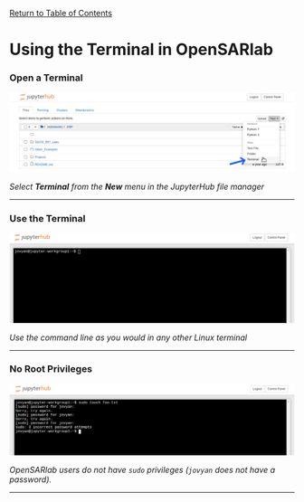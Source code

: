 [Return to Table of Contents](../user.md)

# Using the Terminal in OpenSARlab

### Open a Terminal
![Opening a terminal with the "New" menu in the JupyterHub GUI file manager.](../assets/open_terminal.png)

*Select **Terminal** from the **New** menu in the JupyterHub file manager*

---
 
### Use the Terminal
![An open terminal window.](../assets/terminal.png)

*Use the command line as you would in any other Linux terminal*

---
 
### No Root Privileges
![An open terminal window with unsuccessful attempt to use sudo.](../assets/no_sudo.png)

*OpenSARlab users do not have `sudo` privileges (`jovyan` does not have a password).*

---